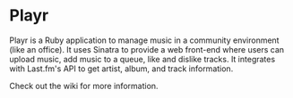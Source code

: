 # Playr

Playr is a Ruby application to manage music in a community environment (like an office). It uses Sinatra to provide a web front-end where users can upload music, add music to a queue, like and dislike tracks. It integrates with Last.fm's API to get artist, album, and track information.

Check out the wiki for more information.